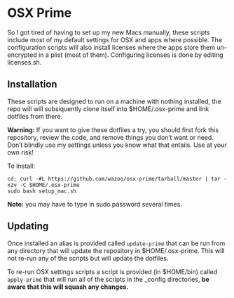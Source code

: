 # OSX Prime

So I got tired of having to set up my new Macs manually, these scripts include most of my default settings for OSX and apps where possible.  The configuration scripts will also install licenses where the apps store them un-encrypted in a plist (most of them).  Configuring licenses is done by editing licenses.sh.

## Installation

These scripts are designed to run on a machine with nothing installed, the repo will will subsiquently clone itself into $HOME/.osx-prime and link dotfiles from there.

**Warning:** If you want to give these dotfiles a try, you should first fork this
repository, review the code, and remove things you don’t want or need. Don’t
blindly use my settings unless you know what that entails. Use at your own risk!

To Install:

```
cd; curl -#L https://github.com/wazoo/osx-prime/tarball/master | tar -xzv -C $HOME/.osx-prime
sudo bash setup_mac.sh
```

**Note:** you may have to type in sudo password several times.

## Updating

Once installed an alias is provided called `update-prime` that can be run from any directory that will update the repository in $HOME/.osx-prime.  This will not re-run any of the scripts but will update the dotfiles.  

To re-run OSX settings scripts a script is provided (in $HOME/bin) called `apply-prime` that will run all of the scripts in the _config directories, **be aware that this will squash any changes.**
